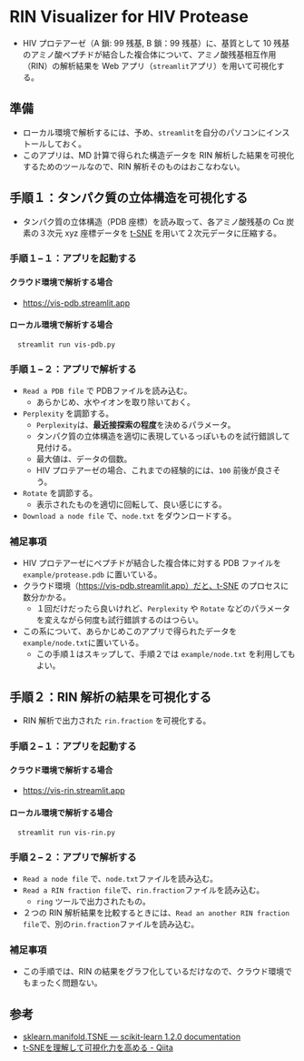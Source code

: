 # RIN Visualizer for HIV Protease

- HIV プロテアーゼ（A 鎖: 99 残基, B 鎖：99 残基）に、基質として 10 残基のアミノ酸ペプチドが結合した複合体について、アミノ酸残基相互作用（RIN）の解析結果を Web アプリ（`streamlit`アプリ）を用いて可視化する。

## 準備

- ローカル環境で解析するには、予め、`streamlit`を自分のパソコンにインストールしておく。
- このアプリは、MD 計算で得られた構造データを RIN 解析した結果を可視化するためのツールなので、RIN 解析そのものはおこなわない。

## 手順１：タンパク質の立体構造を可視化する

- タンパク質の立体構造（PDB 座標）を読み取って、各アミノ酸残基の Cα 炭素の３次元 xyz 座標データを [t-SNE](https://w.wiki/6CXt) を用いて２次元データに圧縮する。

### 手順１−１：アプリを起動する

#### クラウド環境で解析する場合

- https://vis-pdb.streamlit.app

#### ローカル環境で解析する場合

      streamlit run vis-pdb.py

### 手順１−２：アプリで解析する

- `Read a PDB file` で PDBファイルを読み込む。
  - あらかじめ、水やイオンを取り除いておく。
- `Perplexity` を調節する。
  - `Perplexity`は、**最近接探索の程度**を決めるパラメータ。
  - タンパク質の立体構造を適切に表現しているっぽいものを試行錯誤して見付ける。
  - 最大値は、データの個数。
  - HIV プロテアーゼの場合、これまでの経験的には、`100` 前後が良さそう。
- `Rotate` を調節する。
  - 表示されたものを適切に回転して、良い感じにする。
- `Download a node file` で、`node.txt` をダウンロードする。

### 補足事項

- HIV プロテアーゼにペプチドが結合した複合体に対する PDB ファイルを `example/protease.pdb` に置いている。
- クラウド環境（https://vis-pdb.streamlit.app）だと、t-SNE のプロセスに数分かかる。
  - １回だけだったら良いけれど、`Perplexity` や `Rotate` などのパラメータを変えながら何度も試行錯誤するのはつらい。
- この系について、あらかじめこのアプリで得られたデータを`example/node.txt`に置いている。
  - この手順１はスキップして、手順２では `example/node.txt` を利用してもよい。

## 手順２：RIN 解析の結果を可視化する

- RIN 解析で出力された `rin.fraction` を可視化する。

### 手順２−１：アプリを起動する

#### クラウド環境で解析する場合

- https://vis-rin.streamlit.app

#### ローカル環境で解析する場合

      streamlit run vis-rin.py

### 手順２−２：アプリで解析する

- `Read a node file` で、`node.txt`ファイルを読み込む。
- `Read a RIN fraction file`で、`rin.fraction`ファイルを読み込む。
  - `ring` ツールで出力されたもの。
- ２つの RIN 解析結果を比較するときには、`Read an another RIN fraction file`で、別の`rin.fraction`ファイルを読み込む。

### 補足事項

- この手順では、RIN の結果をグラフ化しているだけなので、クラウド環境でもまったく問題ない。

## 参考

- [sklearn.manifold.TSNE — scikit-learn 1.2.0 documentation](https://scikit-learn.org/stable/modules/generated/sklearn.manifold.TSNE.html)
- [t-SNEを理解して可視化力を高める - Qiita](https://qiita.com/g-k/items/120f1cf85ff2ceae4aba)
